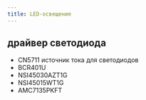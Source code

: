 ```yaml
---
title: LED-освещение
---
```


## драйвер светодиода
- CN5711 источник тока для светодиодов
- BCR401U 
- NSI45030AZT1G
- NSI45015WT1G
- AMC7135PKFT
